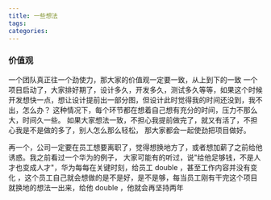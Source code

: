 ```yaml
---
title: 一些想法
tags:
categories:
---
```


### 价值观
一个团队真正往一个劲使力，那大家的价值观一定要一致，从上到下的一致
一个项目启动了，大家排好期了，设计多久，开发多久，测试多久等等，如果这个时候
开发想快一点，想让设计提前出一部分图，但设计此时觉得我的时间还没到，我不出，怎么办？
这种情况下，每个环节都在想着自己想有充分的时间，压力不那么大，时间久一些。
如果大家想法一致，不担心我提前做完了，就又有活了，不担心我是不是做的多了，别人怎么那么轻松，
那大家都会一起使劲把项目做好。

再一个，公司一定要在员工想要离职了，觉得想换地方了，或者想加薪了之前给他诱惑。我之前看过一个华为的例子，
大家可能有的听过，说"给他足够钱，不是人才也变成人才"，华为每每在关键时刻，给员工 double ，甚至工作内容并没有变化
，这个员工自己就会想做的是不是好，是不是够，每当员工刚有干完这个项目就换地的想法一出来，给他 double ，他就会再坚持两年





